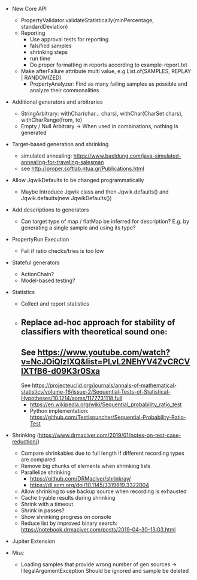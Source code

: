 - New Core API
    - PropertyValidator.validateStatistically(minPercentage, standardDeviation)
    - Reporting
      - Use approval tests for reporting
      - falsified samples
      - shrinking steps
      - run time
      - Do proper formatting in reports according to example-report.txt 
    - Make afterFailure attribute multi value, e.g List.of(SAMPLES, REPLAY |
      RANDOMIZED)
        - PropertyAnalyzer: Find as many failing samples as possible and analyze
          their commonalities

- Additional generators and arbitraries
    - StringArbitrary: withChar(char... chars), withChar(CharSet chars),
      withCharRange(from, to)
    - Empty / Null Arbitrary -> When used in combinations, nothing is generated

- Target-based generation and shrinking
    - simulated
      annealing: https://www.baeldung.com/java-simulated-annealing-for-traveling-salesman
    - see http://proper.softlab.ntua.gr/Publications.html

- Allow JqwikDefaults to be changed programmatically
    - Maybe Introduce Jqwik class and then Jqwik.defaults() and Jqwik.defaults(new JqwikDefaults())
  
- Add descriptions to generators
    - Can target type of map / flatMap be inferred for description?
      E.g. by generating a single sample and using its type?

- PropertyRun Execution
    - Fail if ratio checks/tries is too low

- Stateful generators
    - ActionChain?
    - Model-based testing?

- Statistics
    - Collect and report statistics
    - Replace ad-hoc approach for stability of classifiers with theoretical sound one:
        -
        See   https://www.youtube.com/watch?v=NcJOiQlzlXQ&list=PLvL2NEhYV4ZvCRCVlXTfB6-d09K3r0Sxa
        -
        See https://projecteuclid.org/journals/annals-of-mathematical-statistics/volume-16/issue-2/Sequential-Tests-of-Statistical-Hypotheses/10.1214/aoms/1177731118.full
        - https://en.wikipedia.org/wiki/Sequential_probability_ratio_test
        - Python
          implementation: https://github.com/Testispuncher/Sequential-Probability-Ratio-Test

- Shrinking (https://www.drmaciver.com/2019/01/notes-on-test-case-reduction/)
    - Compare shrinkables due to full length if different recording types are
      compared
    - Remove big chunks of elements when shrinking lists
    - Parallelize shrinking
        - https://github.com/DRMacIver/shrinkray/
        - https://dl.acm.org/doi/10.1145/3319619.3322004
    - Allow shrinking to use backup source when recording is exhausted
    - Cache tryable results during shrinking
    - Shrink with a timeout
    - Shrink in passes?
    - Show shrinking progress on console
    - Reduce list by improved binary
      search: https://notebook.drmaciver.com/posts/2019-04-30-13:03.html

- Jupiter Extension

- Misc
    - Loading samples that provide wrong number of gen sources -> IllegalArgumentException
      Should be ignored and sample be deleted